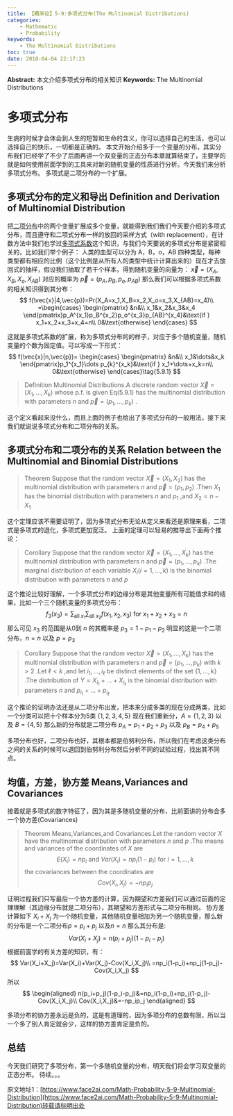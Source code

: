 ```yaml
---
title: 【概率论】5-9:多项式分布(The Multinomial Distributions)
categories:
    - Mathematic
    - Probability
keywords:
    - The Multinomial Distributions
toc: true
date: 2018-04-04 22:17:23
---
```


**Abstract:** 本文介绍多项式分布的相关知识
**Keywords:** The Multinomial Distributions

<!--more-->
# 多项式分布
生病的时候才会体会到人生的短暂和生命的含义，你可以选择自己的生活，也可以选择自己的快乐，一切都是正确的。
本文开始介绍多于一个变量的分布，其实分布我们已经学了不少了后面再讲一个双变量的正态分布本章就算结束了，主要学的就是如何使用前面学到的工具来对新的随机变量的性质进行分析。今天我们来分析多项式分布。
多项式是二项分布的一个扩展。
## 多项式分布的定义和导出 Definition and Derivation of Multinomial Distribution
把[二项分布](https://face2ai.com/Math-Probability-5-2-the-Bernoulli-and-Binomial-Distributions/)中的两个变量扩展成多个变量，就能得到我们我们今天要介绍的多项式分布，而且遵守和二项式分布一样的放回的采样方式（with replacement），在计数方法中我们也学过[多项式系数](https://face2ai.com/Math-Probability-1-3-Combinatorial-Methods/)这个知识，与我们今天要说的多项式分布是紧密相关的，比如我们举个例子：
人类的血型可以分为 A，B，o，AB 四种类型，每种类型都有相应的比例（这个比例是从所有人的类型中统计计算出来的）现在才去放回式的抽样，假设我们抽取了若干个样本，得到随机变量的向量为： $\vec{x}=(X_A,X_B,X_o,X_{AB})$  对应的概率为 $\vec{p}=(p_A,p_B,p_o,p_{AB})$ 那么我们可以根据多项式系数的相关知识得到其分布：
$$
f(\vec{x}|4,\vec{p})=Pr(X_A=x_1,X_B=x_2,X_o=x_3,X_{AB}=x_4)\\
=\begin{cases}
\begin{pmatrix}
&n&\\
x_1&x_2&x_3&x_4
\end{pmatrix}p_A^{x_1}p_B^{x_2}p_o^{x_3}p_{AB}^{x_4}&\text{if } x_1+x_2+x_3+x_4=n\\
0&\text{otherwise}
\end{cases}
$$

这就是多项式系数的扩展，称为多项式分布的的样子，对应于多个随机变量，随机变量的个数为固定值。可以写成一下形式：
$$
f(\vec{x}|n,\vec{p})=
\begin{cases}
\begin{pmatrix}
&n&\\
x_1&\dots&x_k
\end{pmatrix}p_1^{x_1}\dots p_{k}^{x_k}&\text{if } x_1+\dots+x_k=n\\
0&\text{otherwise}
\end{cases}\tag{5.9.1}
$$

>Definition Multinomial Distributions.A discrete random vector $\vec{X}=(X_1,\dots,X_k)$ whose p.f. is given Eq(5.9.1) has the multinomial distribution with parameters $n$ and $\vec{p}=(p_1,\dots,p_k)$ .

这个定义看起来没什么，而且上面的例子也给出了多项式分布的一般用法，接下来我们就说说多项式分布和二项分布的关系。
## 多项式分布和二项分布的关系 Relation between the Multinomial and Binomial Distributions
>Theorem Suppose that the random vector $\vec{X}=(X_1,X_2)$ has the multinomial distribution with parameters $n$ and $\vec{p}=(p_1,p_2)$ .Then $X_1$ has the binomial distribution with parameters $n$ and $p_1$ ,and $X_2=n-X_1$

这个定理应该不需要证明了，因为多项式分布无论从定义来看还是原理来看，二项式是多项式的退化，多项式更加宽泛。
上面的定理可以轻易的推导出下面两个推论：

>Corollary Suppose that the random vector $\vec{X}=(X_1,\dots,X_k)$ has the multinomial distribution with parameters $n$ and $\vec{p}=(p_1,\dots,p_k)$ .The marginal distribution of each variable $X_i(i=1,\dots,k)$ is the binomial distribution with parameters $n$ and $p$

这个推论比较好理解，一个多项式分布的边缘分布是其他变量所有可能值求和的结果，比如一个三个随机变量的多项式分布：
$$
f_3(x_3)=\sum_{\text{all }x_1}\sum_{\text{all }x_2}f(x_1,x_2,x_3)\text{ for }x_1+x_2+x_3=n
$$
那么可见 $x_3$ 的范围是从0到 $n$ 的其概率是 $p_3=1-p_1-p_2$ 明显的这是一个二项分布，$n=n$ 以及 $p=p_3$

>Corollary Suppose that the random vector $\vec{X}=(X_1,\dots,X_k)$ has the multinomial distribution with parameters $n$ and $\vec{p}=(p_1,\dots,p_k)$ with $k > 2$ .Let $\ell<k$ ,and let  $i_1,\dots,i_{\ell}$  be distinct elements of the set $\{1,\dots,k\}$ .The distribution of $Y=X_{i_1}+\dots+X_{i_{\ell}}$ is the binomial distribution with parameters $n$ and $p_{i_1}+\dots+p_{i_{\ell}}$

这个推论的证明办法还是从二项分布出发，把本来分成多类的现在分成两类，比如一个分类可以把十个样本分为5类 $\{1,2,3,4,5\}$ 现在我们重新分，$A=\{1,2,3\}$ 以及 $B=\{4,5\}$ 那么新的分布就是二项分布 $p_A=p_1+p_2+p_3$ 以及 $p_B=p_4+p_5$

多项分布也好，二项分布也好，其根本都是伯努利分布，所以我们在考虑这类分布之间的关系的时候可以退回到伯努利分布然后分析不同的试验过程，找出其不同点。
## 均值，方差，协方差 Means,Variances and Covariances
接着就是多项式的数字特征了，因为其是多随机变量的分布，比前面讲的分布会多一个协方差(Covariances)
>Theorem Means,Variances,and Covariances.Let the random vector $X$ have the multinomial distribution with parameters $n$ and $p$ .The means and variances of the coordinates of $X$ are
$$
E(X_i)=np_i\text{ and } Var(X_i)=np_i(1-p_i)\text{ for }i=1,\dots,k
$$
the covariances between the coordinates are
$$
Cov(X_i,X_j)=-np_ip_j
$$

证明过程我们只写最后一个协方差的计算，因为期望和方差我们可以通过前面的定理理解（其边缘分布就是二项分布），其期望和方差形式与二项分布相同。
协方差计算如下
$X_i+X_j$ 为一个随机变量，其他随机变量相加为另一个随机变量，那么新的分布是一个二项分布$p=p_i+p_j$ 以及$n=n$ 那么其分布是:
$$
Var(X_i+X_j)=n(p_i+p_j)(1-p_i-p_j)
$$
根据前面学的有关方差的知识，有：
$$
Var(X_i+X_j)=Var(X_i)+Var(X_j)-Cov(X_i,X_j)\\
=np_i(1-p_i)+np_j(1-p_j)-Cov(X_i,X_j)
$$
所以
$$
\begin{aligned}
n(p_i+p_j)(1-p_i-p_j)&=np_i(1-p_i)+np_j(1-p_j)-Cov(X_i,X_j)\\
Cov(X_i,X_j)&=-np_ip_j
\end{aligned}
$$

多项分布的协方差永远是负的，这是有道理的，因为多项分布的总数有限，所以当一个多了别人肯定就会少，这样的协方差肯定是负的。
## 总结
今天我们研究了多项分布，第一个多随机变量的分布，明天我们将会学习双变量的正态分布。
待续。。。





原文地址1：[https://www.face2ai.com/Math-Probability-5-9-Multinomial-Distribution](https://www.face2ai.com/Math-Probability-5-9-Multinomial-Distribution)转载请标明出处
